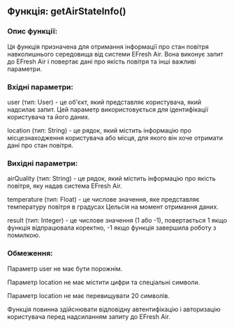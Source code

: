## Функція: getAirStateInfo()

### Опис функції:
Ця функція призначена для отримання інформації про стан повітря навколишнього середовища від системи EFresh Air. Вона виконує запит до EFresh Air і повертає дані про якість повітря та інші важливі параметри.

### Вхідні параметри:

user (тип: User) - це об'єкт, який представляє користувача, який надсилає запит. Цей параметр використовується для ідентифікації користувача та його даних.

location (тип: String) - це рядок, який містить інформацію про місцезнаходження користувача або місця, для якого він хоче отримати дані про стан повітря. 
### Вихідні параметри:

airQuality (тип: String) - це рядок, який містить інформацію про якість повітря, яку надав система EFresh Air.

temperature (тип: Float) - це числове значення, яке представляє температуру повітря в градусах Цельсія на момент отримання даних.

result (тип: Integer) - це числове значення (1 або -1), повертається 1 якщо функція відпрацювала коректно, -1 якщо функція завершила роботу з помилкою.

### Обмеження:

Параметр user не має бути порожнім.

Параметр location не має містити цифри та спеціальні символи.

Параметр location не має перевищувати 20 символів.

Функція повинна здійснювати відповідну автентифікацію і авторизацію користувача перед надсиланням запиту до EFresh Air.
